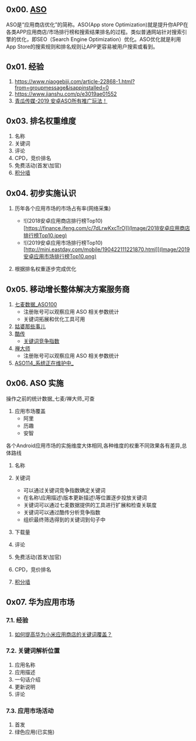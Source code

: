 ## 0x00. [ASO](https://baike.baidu.com/item/ASO/7770583)
ASO是“应用商店优化”的简称。ASO(App store Optimization)就是提升你APP在各类APP应用商店/市场排行榜和搜索结果排名的过程。类似普通网站针对搜索引擎的优化，即SEO（Search Engine Optimization）优化。ASO优化就是利用App Store的搜索规则和排名规则让APP更容易被用户搜索或看到。


## 0x01. 经验
1. https://www.niaogebiji.com/article-22868-1.html?from=groupmessage&isappinstalled=0
2. https://www.jianshu.com/p/e3019ae01552
3. [青瓜传媒-2019 安卓ASO所有推广玩法！](http://www.opp2.com/171135.html)

## 0x03. 排名权重维度
1. 名称
2. 关键词
3. 评论
4. CPD，竞价排名
5. 免费活动(首发\加官)
6. [积分墙](http://www.gupowang.com/article/view/3823)

## 0x04. 初步实施认识
1. 历年各个应用市场的市场占有率(网络采集)
    - ![(2018安卓应用商店排行榜Top10)[https://finance.ifeng.com/c/7dLrwKxcTrO]](Image/2018安卓应用商店排行榜Top10.jpeg)
    - ![(2019安卓应用市场排行榜Top10)[http://mini.eastday.com/mobile/190422111221870.html]](Image/2019安卓应用市场排行榜Top10.png)



2. 根据排名权重逐步完成优化

## 0x05. 移动增长整体解决方案服务商
1. [七麦数据_ASO100](https://www.qimai.cn/)
    - 注册账号可以观察应用 ASO 相关参数统计
    - 关键词拓展和优化工具可用
2. [姑婆那些事儿](http://www.gupowang.com/)
3. [酷传](https://www.kuchuan.com/)
    - [关键词竞争指数](http://www.66aso.cn/charts)
4. [禅大师](https://www.chandashi.com/)
    - 注册账号可以观察应用 ASO 相关参数统计
5. [ASO114_系统正在维护中_](https://aso114.com)

## 0x06. ASO 实施
操作之前的统计数据_七麦/禅大师_可查

1. 应用市场覆盖
    - 阿里
    - 历趣
    - 安智

各个Android应用市场的实施维度大体相同,各种维度的权重不同效果各有差异,总体路线
1. 名称
2. 关键词
    - 可以通过关键词竞争指数确定关键词
    - 在名称\应用描述\版本更新描述\等位置逐步投放关键词
    - 关键词可以通过七麦数据提供的工具进行扩展和检查关联度
    - 关键词可以通过酷传分析竞争指数
    - 组织最终筛选得到的关键词到句子中

3. 下载量
4. 评论
5. 免费活动(首发\加官)
6. CPD，竞价排名
7. [积分墙](http://www.gupowang.com/article/view/3823)


## 0x07. 华为应用市场
### 7.1. 经验
1. [如何提高华为小米应用商店的关键词覆盖？](https://www.chandashi.com/yunyingquan/907.html)

### 7.2. 关键词解析位置
1. 应用名称
2. 应用描述
3. 一句话介绍
4. 更新说明
5. 评论

### 7.3. 应用市场活动
1. 首发
2. 绿色应用(已实施)